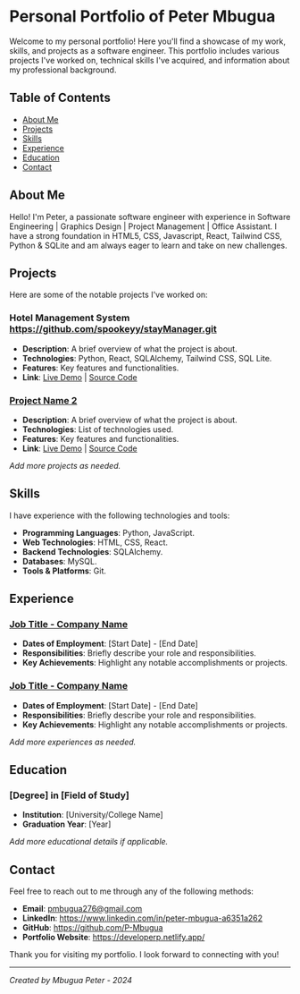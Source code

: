# Personal Portfolio of Peter Mbugua

Welcome to my personal portfolio! Here you'll find a showcase of my work, skills, and projects as a software engineer. This portfolio includes various projects I've worked on, technical skills I've acquired, and information about my professional background.

## Table of Contents

- [About Me](#about-me)
- [Projects](#projects)
- [Skills](#skills)
- [Experience](#experience)
- [Education](#education)
- [Contact](#contact)

## About Me

Hello! I'm Peter, a passionate software engineer with experience in Software Engineering | Graphics Design | Project Management | Office Assistant. I have a strong foundation in HTML5, CSS, Javascript, React, Tailwind CSS, Python & SQLite and am always eager to learn and take on new challenges.

## Projects

Here are some of the notable projects I've worked on:

### Hotel Management System https://github.com/spookeyy/stayManager.git
* **Description**: A brief overview of what the project is about.
* **Technologies**: Python, React, SQLAlchemy, Tailwind CSS, SQL Lite.
* **Features**: Key features and functionalities.
* **Link**: [Live Demo](link-to-demo) | [Source Code](link-to-source-code)

### [Project Name 2](link-to-project)
* **Description**: A brief overview of what the project is about.
* **Technologies**: List of technologies used.
* **Features**: Key features and functionalities.
* **Link**: [Live Demo](link-to-demo) | [Source Code](link-to-source-code)

*Add more projects as needed.*

## Skills

I have experience with the following technologies and tools:

- **Programming Languages**: Python, JavaScript.
- **Web Technologies**:  HTML, CSS, React.
- **Backend Technologies**: SQLAlchemy.
- **Databases**: MySQL.
- **Tools & Platforms**:  Git.

## Experience

### [Job Title - Company Name](link-to-company)
* **Dates of Employment**: [Start Date] - [End Date]
* **Responsibilities**: Briefly describe your role and responsibilities.
* **Key Achievements**: Highlight any notable accomplishments or projects.

### [Job Title - Company Name](link-to-company)
* **Dates of Employment**: [Start Date] - [End Date]
* **Responsibilities**: Briefly describe your role and responsibilities.
* **Key Achievements**: Highlight any notable accomplishments or projects.

*Add more experiences as needed.*

## Education

### [Degree] in [Field of Study]
* **Institution**: [University/College Name]
* **Graduation Year**: [Year]

*Add more educational details if applicable.*

## Contact

Feel free to reach out to me through any of the following methods:

- **Email**: pmbugua276@gmail.com
- **LinkedIn**: https://www.linkedin.com/in/peter-mbugua-a6351a262
- **GitHub**: https://github.com/P-Mbugua
- **Portfolio Website**: https://developerp.netlify.app/

Thank you for visiting my portfolio. I look forward to connecting with you!

---

*Created by Mbugua Peter - 2024*

